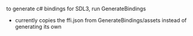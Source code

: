 to generate c# bindings for SDL3, run GenerateBindings
- currently copies the ffi.json from GenerateBindings/assets instead of generating its own
